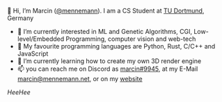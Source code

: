 👋 Hi, I’m Marcin ([@mennemann](https://github.com/mennemann)). I am a CS Student at [TU Dortmund](https://tu-dortmund.de), Germany
- 👀 I’m currently interested in ML and Genetic Algorithms, CGI, Low-level/Embedded Programming, computer vision and web-tech
- 💞️ My favourite programming languages are Python, Rust, C/C++ and JavaScript
- 🌱 I’m currently learning how to create my own 3D render engine
- 📫 you can reach me on Discord as [marcin#9945](https://discordapp.com/users/243402586349109248), at my E-Mail marcin@mennemann.net, or on my [website](https://mennemann.net)

_HeeHee_
